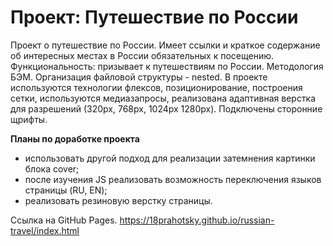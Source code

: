 # Проект: Путешествие по России

Проект о путешествие по России. Имеет ссылки и краткое содержание об интересных местах в России обязательных к посещению.
Функциональность: призывает к путешествиям по России.
Методология БЭМ.
Организация файловой структуры - nested.
В проекте используются технологии флексов, позиционирование, построения сетки, используются медиазапросы, реализована адаптивная верстка для разрешений (320px, 768px, 1024px 1280px). Подключены сторонние щрифты.


**Планы по доработке проекта**
* использовать другой подход для реализации затемнения картинки блока cover;
* после изучения JS реализовать возможность переключения языков страницы (RU, EN);
* реализовать резиновую верстку страницы.

Ссылка на GitHub Pages.
https://18prahotsky.github.io/russian-travel/index.html